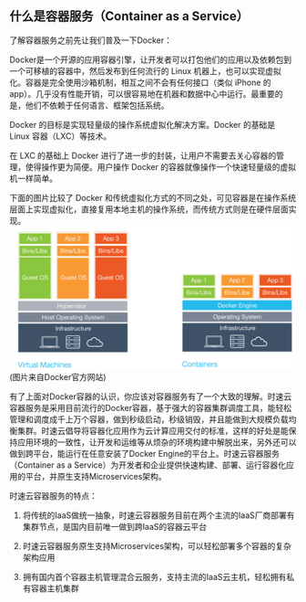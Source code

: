 ## 什么是容器服务（Container as a Service）

了解容器服务之前先让我们普及一下Docker：

Docker是一个开源的应用容器引擎，让开发者可以打包他们的应用以及依赖包到一个可移植的容器中，然后发布到任何流行的 Linux 机器上，也可以实现虚拟化。容器是完全使用沙箱机制，相互之间不会有任何接口（类似 iPhone 的 app）。几乎没有性能开销，可以很容易地在机器和数据中心中运行。最重要的是，他们不依赖于任何语言、框架包括系统。

Docker 的目标是实现轻量级的操作系统虚拟化解决方案。Docker 的基础是 Linux 容器（LXC）等技术。

在 LXC 的基础上 Docker 进行了进一步的封装，让用户不需要去关心容器的管理，使得操作更为简便。用户操作 Docker 的容器就像操作一个快速轻量级的虚拟机一样简单。

下面的图片比较了 Docker 和传统虚拟化方式的不同之处，可见容器是在操作系统层面上实现虚拟化，直接复用本地主机的操作系统，而传统方式则是在硬件层面实现。
![container1](/doc/v1/images/getting_started/container.png)
    (图片来自Docker官方网站)

有了上面对Docker容器的认识，你应该对容器服务有了一个大致的理解。时速云容器服务是采用目前流行的Docker容器，基于强大的容器集群调度工具，能轻松管理和调度成千上万个容器，做到秒级启动，秒级销毁，并且能做到大规模负载均衡集群。时速云倡导将容器化应用作为云计算应用交付的标准，这样的好处是能保持应用环境的一致性，让开发和运维等从烦杂的环境构建中解脱出来，另外还可以做到跨平台，能运行在任意安装了Docker Engine的平台上。时速云容器服务（Container as a Service）为开发者和企业提供快速构建、部署、运行容器化应用的平台，并原生支持Microservices架构。

时速云容器服务的特点：

1. 将传统的IaaS做统一抽象，时速云容器服务目前在两个主流的IaaS厂商部署有集群节点，是国内目前唯一做到跨IaaS的容器云平台

2. 时速云容器服务原生支持Microservices架构，可以轻松部署多个容器的复杂架构应用

3. 拥有国内首个容器主机管理混合云服务，支持主流的IaaS云主机，轻松拥有私有容器主机集群
